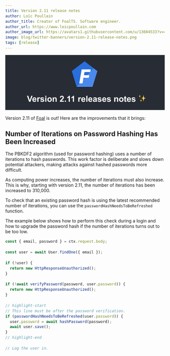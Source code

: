 ```yaml
---
title: Version 2.11 release notes
author: Loïc Poullain
author_title: Creator of FoalTS. Software engineer.
author_url: https://www.loicpoullain.com
author_image_url: https://avatars1.githubusercontent.com/u/13604533?v=4
image: blog/twitter-banners/version-2.11-release-notes.png
tags: [release]
---
```


![Banner](./assets/version-2.11-is-here/banner.png)

Version 2.11 of [Foal](https://foalts.org/) is out! Here are the improvements that it brings:

<!--truncate-->

## Number of Iterations on Password Hashing Has Been Increased

The PBKDF2 algorithm (used for password hashing) uses a number of iterations to hash passwords. This work factor is deliberate and slows down potential attackers, making attacks against hashed passwords more difficult.

As computing power increases, the number of iterations must also increase. This is why, starting with version 2.11, the number of iterations has been increased to 310,000.

To check that an existing password hash is using the latest recommended number of iterations, you can use the `passwordHashNeedsToBeRefreshed` function.

The example below shows how to perform this check during a login and how to upgrade the password hash if the number of iterations turns out to be too low.

```typescript
const { email, password } = ctx.request.body;

const user = await User.findOne({ email });

if (!user) {
  return new HttpResponseUnauthorized();
}

if (!await verifyPassword(password, user.password)) {
  return new HttpResponseUnauthorized();
}

// highlight-start
// This line must be after the password verification.
if (passwordHashNeedsToBeRefreshed(user.password)) {
  user.password = await hashPassword(password);
  await user.save();
}
// highlight-end

// Log the user in.
```